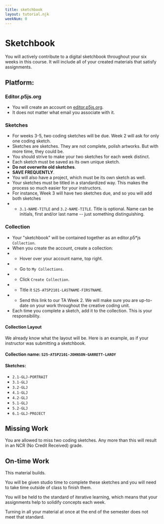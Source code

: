 ```yaml
---
title: sketchbook
layout: tutorial.njk
weekNum: 0
---
```


# Sketchbook

You will actively contribute to a digital sketchbook throughout your six weeks in this course. It will include all of your created materials that satisfy assignments.

## Platform:

### Editor.p5js.org

- You will create an account on [editor.p5js.org](editor.p5js.org).
- It does not matter what email you associate with it.

### Sketches

- For weeks 3-5, two coding sketches will be due. Week 2 will ask for only one coding sketch.
- Sketches are sketches. They are not complete, polish artworks. But with more time, they could be.
- You should strive to make your two sketches for each week distinct.
- Each sketch must be saved as its own unique sketch.
- **Do not overwrite old sketches**.
- **SAVE FREQUENTLY**.
- You will also have a project, which must be its own sketch as well.
- Your sketches must be titled in a standardized way. This makes the process so much easier for your instructors.
- For instance, Week 3 will have two sketches due, and so you will add both sketches
- - `3.1-NAME-TITLE` and `3.2-NAME-TITLE`. Title is optional. Name can be initials, first and/or last name -- just something distinguishing.

### Collection

- Your "sketchbook" will be contained together as an editor.p5\*js `Collection`.
- When you create the account, create a collection:
- - Hover over your account name, top right.
- - Go to `My Collections`.
- - Click `Create Collection`.
- - Title it `S25-ATSP2101-LASTNAME-FIRSTNAME`.
- - Send this link to our TA Week 2. We will make sure you are up-to-date on your work throughout the creative coding unit.
- Each time you complete a sketch, add it to the collection. This is your responsibility.

#### Collection Layout

We already know what the layout will be. Here is an example, as if your instructor was submitting a sketchbook.

#### Collection name: `S25-ATSP2101-JOHNSON-GARRETT-LAROY`

#### Sketches:

- `2.1-GLJ-PORTRAIT`
- `3.1-GLJ`
- `3.2-GLJ`
- `4.1-GLJ`
- `4.2-GLJ`
- `5.1-GLJ`
- `5.2-GLJ`
- `6.1-GLJ-PROJECT`

## Missing Work

You are allowed to miss two coding sketches. Any more than this will result in an NCR (No Credit Received) grade.

## On-time Work

This material builds.

You will be given studio time to complete these sketches and you will need to take time outside of class to finish them.

You will be held to the standard of iterative learning, which means that your assignments help to solidify concepts each week.

Turning in all your material at once at the end of the semester does not meet that standard.
